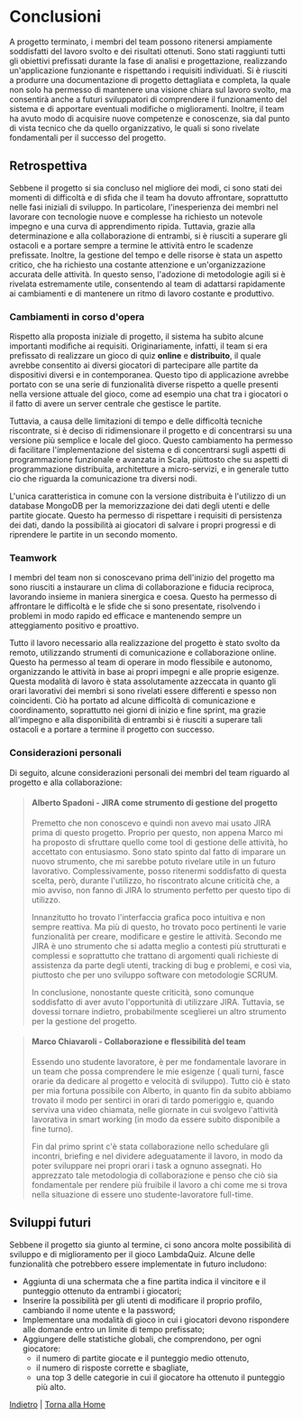 # Conclusioni

A progetto terminato, i membri del team possono ritenersi ampiamente soddisfatti del lavoro svolto e dei risultati
ottenuti. Sono stati raggiunti tutti gli obiettivi prefissati durante la fase di analisi e progettazione, realizzando
un'applicazione funzionante e rispettando i requisiti individuati. Si è riusciti a produrre una documentazione di
progetto dettagliata e completa, la quale non solo ha permesso di mantenere una visione chiara sul lavoro svolto, ma
consentirà anche a futuri sviluppatori di comprendere il funzionamento del sistema e di apportare eventuali modifiche o
miglioramenti. Inoltre, il team ha avuto modo di acquisire nuove competenze e conoscenze, sia dal punto di vista tecnico
che da quello organizzativo, le quali si sono rivelate fondamentali per il successo del progetto.

## Retrospettiva

Sebbene il progetto si sia concluso nel migliore dei modi, ci sono stati dei momenti di difficoltà e di sfida che il
team ha dovuto affrontare, soprattutto nelle fasi iniziali di sviluppo. In particolare, l'inesperienza dei membri nel
lavorare con tecnologie nuove e complesse ha richiesto un notevole impegno e una curva di apprendimento ripida.
Tuttavia, grazie alla determinazione e alla collaborazione di entrambi, si è riusciti a superare gli ostacoli e a
portare sempre a termine le attività entro le scadenze prefissate. Inoltre, la gestione del tempo e delle risorse è
stata un aspetto critico, che ha richiesto una costante attenzione e un'organizzazione accurata delle attività. In
questo senso, l'adozione di metodologie agili si è rivelata estremamente utile, consentendo al team di adattarsi
rapidamente ai cambiamenti e di mantenere un ritmo di lavoro costante e produttivo.

### Cambiamenti in corso d'opera

Rispetto alla proposta iniziale di progetto, il sistema ha subito alcune importanti modifiche ai requisiti.
Originariamente, infatti, il team si era prefissato di realizzare un gioco di quiz **online** e **distribuito**, il
quale avrebbe consentito ai diversi giocatori di partecipare alle partite da dispositivi diversi e in contemporanea.
Questo tipo di applicazione avrebbe portato con se una serie di funzionalità diverse rispetto a quelle presenti nella
versione attuale del gioco, come ad esempio una chat tra i giocatori o il fatto di avere un server centrale che gestisce
le partite.

Tuttavia, a causa delle limitazioni di tempo e delle difficoltà tecniche riscontrate, si è deciso di ridimensionare il
progetto e di concentrarsi su una versione più semplice e locale del gioco. Questo cambiamento ha permesso di facilitare
l'implementazione del sistema e di concentrarsi sugli aspetti di programmazione funzionale e avanzata in Scala,
piùttosto che su aspetti di programmazione distribuita, architetture a micro-servizi, e in generale tutto cio che
riguarda la comunicazione tra diversi nodi.

L'unica caratteristica in comune con la versione distribuita è l'utilizzo di un database MongoDB per la memorizzazione
dei dati degli utenti e delle partite giocate. Questo ha permesso di rispettare i requisiti di persistenza dei dati,
dando la possibilità ai giocatori di salvare i propri progressi e di riprendere le partite in un secondo momento.

### Teamwork

I membri del team non si conoscevano prima dell'inizio del progetto ma sono riusciti a instaurare un clima di
collaborazione e fiducia reciproca, lavorando insieme in maniera sinergica e coesa. Questo ha permesso di affrontare le
difficoltà e le sfide che si sono presentate, risolvendo i problemi in modo rapido ed efficace e mantenendo sempre un
atteggiamento positivo e proattivo.

Tutto il lavoro necessario alla realizzazione del progetto è stato svolto da remoto, utilizzando strumenti di
comunicazione e collaborazione online. Questo ha permesso al team di operare in modo flessibile e autonomo, organizzando
le attività in base ai propri impegni e alle proprie esigenze. Questa modalità di lavoro è stata assolutamente azzeccata
in quanto gli orari lavorativi dei membri si sono rivelati essere differenti e spesso non coincidenti. Ciò ha portato ad
alcune difficoltà di comunicazione e coordinamento, soprattutto nei giorni di inizio e fine sprint, ma grazie
all'impegno e alla disponibilità di entrambi si è riusciti a superare tali ostacoli e a portare a termine il progetto
con successo.

### Considerazioni personali

Di seguito, alcune considerazioni personali dei membri del team riguardo al progetto e alla collaborazione:

> #### Alberto Spadoni - JIRA come strumento di gestione del progetto
>
> Premetto che non conoscevo e quindi non avevo mai usato JIRA prima di questo progetto.
> Proprio per questo, non appena Marco mi ha proposto di sfruttare quello come tool di gestione delle attività, ho
> accettato con entusiasmo.
> Sono stato spinto dal fatto di imparare un nuovo strumento, che mi sarebbe potuto rivelare utile in un futuro
> lavorativo.
> Complessivamente, posso ritenermi soddisfatto di questa scelta, però, durante l'utilizzo, ho riscontrato alcune
> criticità che, a mio avviso, non fanno di JIRA lo strumento perfetto per questo tipo di utilizzo.
>
> Innanzitutto ho trovato l'interfaccia grafica poco intuitiva e non sempre reattiva.
> Ma più di questo, ho trovato poco pertinenti le varie funzionalità per creare, modificare e gestire le attività.
> Secondo me JIRA è uno strumento che si adatta meglio a contesti più strutturati e complessi e soprattutto che trattano
> di argomenti quali richieste di assistenza da parte degli utenti, tracking di bug e problemi, e così via, piuttosto
> che
> per uno sviluppo software con metodologie SCRUM.
>
> In conclusione, nonostante queste criticità, sono comunque soddisfatto di aver avuto l'opportunità di utilizzare JIRA.
> Tuttavia, se dovessi tornare indietro, probabilmente sceglierei un altro strumento per la gestione del progetto.

> #### Marco Chiavaroli - Collaborazione e flessibilità del team
>
> Essendo uno studente lavoratore, è per me fondamentale lavorare in un team che possa comprendere le mie esigenze (
> quali turni, fasce orarie da dedicare al progetto e velocità di sviluppo).
> Tutto ciò è stato per mia fortuna possibile con Alberto, in quanto fin da subito abbiamo trovato il modo per sentirci
> in orari di tardo pomeriggio e, quando serviva una video chiamata, nelle giornate in cui svolgevo l'attività
> lavorativa in smart working (in modo da essere subito disponibile a fine turno).
>
> Fin dal primo sprint c'è stata collaborazione nello schedulare gli incontri, briefing e nel dividere adeguatamente il
> lavoro, in modo da poter sviluppare nei propri orari i task a ognuno assegnati.
> Ho apprezzato tale metodologia di collaborazione e penso che ciò sia fondamentale per rendere più fruibile il lavoro a
> chi come me si trova nella situazione di essere uno studente-lavoratore full-time.

## Sviluppi futuri

Sebbene il progetto sia giunto al termine, ci sono ancora molte possibilità di sviluppo e di miglioramento per il gioco
LambdaQuiz. Alcune delle funzionalità che potrebbero essere implementate in futuro includono:

- Aggiunta di una schermata che a fine partita indica il vincitore e il punteggio ottenuto da entrambi i giocatori;
- Inserire la possibilità per gli utenti di modificare il proprio profilo, cambiando il nome utente e la password;
- Implementare una modalità di gioco in cui i giocatori devono rispondere alle domande entro un limite di tempo
  prefissato;
- Aggiungere delle statistiche globali, che comprendono, per ogni giocatore:
    - il numero di partite giocate e il punteggio medio ottenuto,
    - il numero di risposte corrette e sbagliate,
    - una top 3 delle categorie in cui il giocatore ha ottenuto il punteggio più alto.

[Indietro](5-implementazione) | [Torna alla Home](index.md)